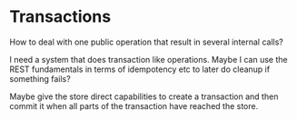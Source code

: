 # Transactions

How to deal with one public operation that result in several internal calls?

I need a system that does transaction like operations. Maybe I can use the REST fundamentals in terms of idempotency etc to later do cleanup if something fails?

Maybe give the store direct capabilities to create a transaction and then commit it when all parts of the transaction have reached the store.

